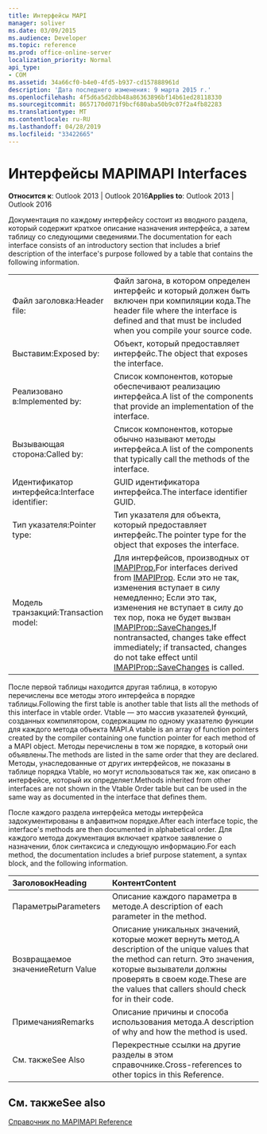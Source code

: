 ```yaml
---
title: Интерфейсы MAPI
manager: soliver
ms.date: 03/09/2015
ms.audience: Developer
ms.topic: reference
ms.prod: office-online-server
localization_priority: Normal
api_type:
- COM
ms.assetid: 34a66cf0-b4e0-4fd5-b937-cd157888961d
description: 'Дата последнего изменения: 9 марта 2015 г.'
ms.openlocfilehash: 4f5d6a5d2dbb48a86363896bf14b61ed28118330
ms.sourcegitcommit: 8657170d071f9bcf680aba50b9c07f2a4fb82283
ms.translationtype: MT
ms.contentlocale: ru-RU
ms.lasthandoff: 04/28/2019
ms.locfileid: "33422665"
---
```

# <a name="mapi-interfaces"></a><span data-ttu-id="08c02-103">Интерфейсы MAPI</span><span class="sxs-lookup"><span data-stu-id="08c02-103">MAPI Interfaces</span></span>

  
  
<span data-ttu-id="08c02-104">**Относится к**: Outlook 2013 | Outlook 2016</span><span class="sxs-lookup"><span data-stu-id="08c02-104">**Applies to**: Outlook 2013 | Outlook 2016</span></span> 
  
<span data-ttu-id="08c02-105">Документация по каждому интерфейсу состоит из вводного раздела, который содержит краткое описание назначения интерфейса, а затем таблицу со следующими сведениями.</span><span class="sxs-lookup"><span data-stu-id="08c02-105">The documentation for each interface consists of an introductory section that includes a brief description of the interface's purpose followed by a table that contains the following information.</span></span>
  
|||
|:-----|:-----|
|<span data-ttu-id="08c02-106">Файл заголовка:</span><span class="sxs-lookup"><span data-stu-id="08c02-106">Header file:</span></span>  <br/> |<span data-ttu-id="08c02-107">Файл загона, в котором определен интерфейс и который должен быть включен при компиляции кода.</span><span class="sxs-lookup"><span data-stu-id="08c02-107">The header file where the interface is defined and that must be included when you compile your source code.</span></span>  <br/> |
|<span data-ttu-id="08c02-108">Выставим:</span><span class="sxs-lookup"><span data-stu-id="08c02-108">Exposed by:</span></span>  <br/> |<span data-ttu-id="08c02-109">Объект, который предоставляет интерфейс.</span><span class="sxs-lookup"><span data-stu-id="08c02-109">The object that exposes the interface.</span></span>  <br/> |
|<span data-ttu-id="08c02-110">Реализовано в:</span><span class="sxs-lookup"><span data-stu-id="08c02-110">Implemented by:</span></span>  <br/> |<span data-ttu-id="08c02-111">Список компонентов, которые обеспечивают реализацию интерфейса.</span><span class="sxs-lookup"><span data-stu-id="08c02-111">A list of the components that provide an implementation of the interface.</span></span>  <br/> |
|<span data-ttu-id="08c02-112">Вызывающая сторона:</span><span class="sxs-lookup"><span data-stu-id="08c02-112">Called by:</span></span>  <br/> |<span data-ttu-id="08c02-113">Список компонентов, которые обычно называют методы интерфейса.</span><span class="sxs-lookup"><span data-stu-id="08c02-113">A list of the components that typically call the methods of the interface.</span></span>  <br/> |
|<span data-ttu-id="08c02-114">Идентификатор интерфейса:</span><span class="sxs-lookup"><span data-stu-id="08c02-114">Interface identifier:</span></span>  <br/> |<span data-ttu-id="08c02-115">GUID идентификатора интерфейса.</span><span class="sxs-lookup"><span data-stu-id="08c02-115">The interface identifier GUID.</span></span>  <br/> |
|<span data-ttu-id="08c02-116">Тип указателя:</span><span class="sxs-lookup"><span data-stu-id="08c02-116">Pointer type:</span></span>  <br/> |<span data-ttu-id="08c02-117">Тип указателя для объекта, который предоставляет интерфейс.</span><span class="sxs-lookup"><span data-stu-id="08c02-117">The pointer type for the object that exposes the interface.</span></span>  <br/> |
|<span data-ttu-id="08c02-118">Модель транзакций:</span><span class="sxs-lookup"><span data-stu-id="08c02-118">Transaction model:</span></span>  <br/> |<span data-ttu-id="08c02-119">Для интерфейсов, производных от [IMAPIProp.](imapipropiunknown.md)</span><span class="sxs-lookup"><span data-stu-id="08c02-119">For interfaces derived from [IMAPIProp](imapipropiunknown.md).</span></span> <span data-ttu-id="08c02-120">Если это не так, изменения вступает в силу немедленно; Если это так, изменения не вступает в силу до тех пор, пока не будет вызван [IMAPIProp::SaveChanges.](imapiprop-savechanges.md)</span><span class="sxs-lookup"><span data-stu-id="08c02-120">If nontransacted, changes take effect immediately; if transacted, changes do not take effect until [IMAPIProp::SaveChanges](imapiprop-savechanges.md) is called.</span></span>  <br/> |
   
<span data-ttu-id="08c02-121">После первой таблицы находится другая таблица, в которую перечислены все методы этого интерфейса в порядке таблицы.</span><span class="sxs-lookup"><span data-stu-id="08c02-121">Following the first table is another table that lists all the methods of this interface in vtable order.</span></span> <span data-ttu-id="08c02-122">Vtable — это массив указателей функций, созданных компилятором, содержащим по одному указателю функции для каждого метода объекта MAPI.</span><span class="sxs-lookup"><span data-stu-id="08c02-122">A vtable is an array of function pointers created by the compiler containing one function pointer for each method of a MAPI object.</span></span> <span data-ttu-id="08c02-123">Методы перечислены в том же порядке, в который они объявлены.</span><span class="sxs-lookup"><span data-stu-id="08c02-123">The methods are listed in the same order that they are declared.</span></span> <span data-ttu-id="08c02-124">Методы, унаследованные от других интерфейсов, не показаны в таблице порядка Vtable, но могут использоваться так же, как описано в интерфейсе, который их определяет.</span><span class="sxs-lookup"><span data-stu-id="08c02-124">Methods inherited from other interfaces are not shown in the Vtable Order table but can be used in the same way as documented in the interface that defines them.</span></span>
  
<span data-ttu-id="08c02-125">После каждого раздела интерфейса методы интерфейса задокументированы в алфавитном порядке.</span><span class="sxs-lookup"><span data-stu-id="08c02-125">After each interface topic, the interface's methods are then documented in alphabetical order.</span></span> <span data-ttu-id="08c02-126">Для каждого метода документация включает краткое заявление о назначении, блок синтаксиса и следующую информацию.</span><span class="sxs-lookup"><span data-stu-id="08c02-126">For each method, the documentation includes a brief purpose statement, a syntax block, and the following information.</span></span>
  
|<span data-ttu-id="08c02-127">**Заголовок**</span><span class="sxs-lookup"><span data-stu-id="08c02-127">**Heading**</span></span>|<span data-ttu-id="08c02-128">**Контент**</span><span class="sxs-lookup"><span data-stu-id="08c02-128">**Content**</span></span>|
|:-----|:-----|
|<span data-ttu-id="08c02-129">Параметры</span><span class="sxs-lookup"><span data-stu-id="08c02-129">Parameters</span></span>  <br/> |<span data-ttu-id="08c02-130">Описание каждого параметра в методе.</span><span class="sxs-lookup"><span data-stu-id="08c02-130">A description of each parameter in the method.</span></span>  <br/> |
|<span data-ttu-id="08c02-131">Возвращаемое значение</span><span class="sxs-lookup"><span data-stu-id="08c02-131">Return Value</span></span>  <br/> |<span data-ttu-id="08c02-132">Описание уникальных значений, которые может вернуть метод.</span><span class="sxs-lookup"><span data-stu-id="08c02-132">A description of the unique values that the method can return.</span></span> <span data-ttu-id="08c02-133">Это значения, которые вызыватели должны проверять в своем коде.</span><span class="sxs-lookup"><span data-stu-id="08c02-133">These are the values that callers should check for in their code.</span></span>  <br/> |
|<span data-ttu-id="08c02-134">Примечания</span><span class="sxs-lookup"><span data-stu-id="08c02-134">Remarks</span></span>  <br/> |<span data-ttu-id="08c02-135">Описание причины и способа использования метода.</span><span class="sxs-lookup"><span data-stu-id="08c02-135">A description of why and how the method is used.</span></span>  <br/> |
|<span data-ttu-id="08c02-136">См. также</span><span class="sxs-lookup"><span data-stu-id="08c02-136">See Also</span></span>  <br/> |<span data-ttu-id="08c02-137">Перекрестные ссылки на другие разделы в этом справочнике.</span><span class="sxs-lookup"><span data-stu-id="08c02-137">Cross-references to other topics in this Reference.</span></span>  <br/> |
   
## <a name="see-also"></a><span data-ttu-id="08c02-138">См. также</span><span class="sxs-lookup"><span data-stu-id="08c02-138">See also</span></span>



[<span data-ttu-id="08c02-139">Справочник по MAPI</span><span class="sxs-lookup"><span data-stu-id="08c02-139">MAPI Reference</span></span>](mapi-reference.md)

